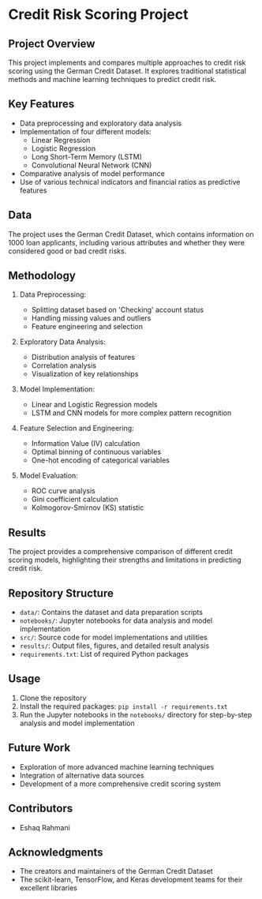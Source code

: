 # Credit Risk Scoring Project

## Project Overview
This project implements and compares multiple approaches to credit risk scoring using the German Credit Dataset. It explores traditional statistical methods and machine learning techniques to predict credit risk.

## Key Features
- Data preprocessing and exploratory data analysis
- Implementation of four different models:
  - Linear Regression
  - Logistic Regression
  - Long Short-Term Memory (LSTM)
  - Convolutional Neural Network (CNN)
- Comparative analysis of model performance
- Use of various technical indicators and financial ratios as predictive features

## Data
The project uses the German Credit Dataset, which contains information on 1000 loan applicants, including various attributes and whether they were considered good or bad credit risks.

## Methodology
1. Data Preprocessing:
   - Splitting dataset based on 'Checking' account status
   - Handling missing values and outliers
   - Feature engineering and selection

2. Exploratory Data Analysis:
   - Distribution analysis of features
   - Correlation analysis
   - Visualization of key relationships

3. Model Implementation:
   - Linear and Logistic Regression models
   - LSTM and CNN models for more complex pattern recognition

4. Feature Selection and Engineering:
   - Information Value (IV) calculation
   - Optimal binning of continuous variables
   - One-hot encoding of categorical variables

5. Model Evaluation:
   - ROC curve analysis
   - Gini coefficient calculation
   - Kolmogorov-Smirnov (KS) statistic

## Results
The project provides a comprehensive comparison of different credit scoring models, highlighting their strengths and limitations in predicting credit risk.

## Repository Structure
- `data/`: Contains the dataset and data preparation scripts
- `notebooks/`: Jupyter notebooks for data analysis and model implementation
- `src/`: Source code for model implementations and utilities
- `results/`: Output files, figures, and detailed result analysis
- `requirements.txt`: List of required Python packages

## Usage
1. Clone the repository
2. Install the required packages: `pip install -r requirements.txt`
3. Run the Jupyter notebooks in the `notebooks/` directory for step-by-step analysis and model implementation

## Future Work
- Exploration of more advanced machine learning techniques
- Integration of alternative data sources
- Development of a more comprehensive credit scoring system

## Contributors
- Eshaq Rahmani
  
## Acknowledgments
- The creators and maintainers of the German Credit Dataset
- The scikit-learn, TensorFlow, and Keras development teams for their excellent libraries

